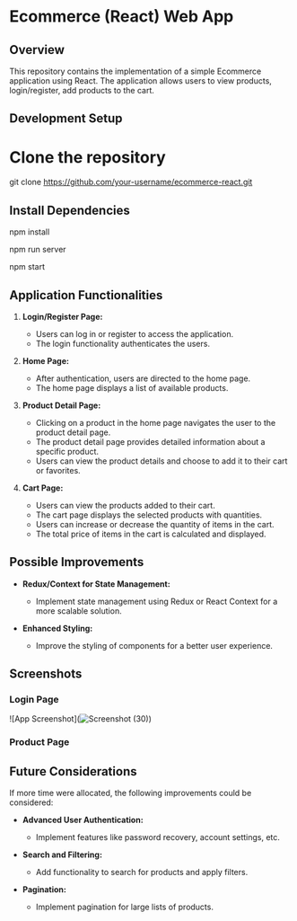# Ecommerce (React) Web App

## Overview

This repository contains the implementation of a simple Ecommerce application using React. The application allows users to view products, login/register, add products to the cart.

## Development Setup



# Clone the repository
git clone https://github.com/your-username/ecommerce-react.git

## Install Dependencies

npm install

npm run server

npm start

## Application Functionalities

1. **Login/Register Page:**
   - Users can log in or register to access the application.
   - The login functionality authenticates the users.

2. **Home Page:**
   - After authentication, users are directed to the home page.
   - The home page displays a list of available products.

3. **Product Detail Page:**
   - Clicking on a product in the home page navigates the user to the product detail page.
   - The product detail page provides detailed information about a specific product.
   - Users can view the product details and choose to add it to their cart or favorites.

4. **Cart Page:**
   - Users can view the products added to their cart.
   - The cart page displays the selected products with quantities.
   - Users can increase or decrease the quantity of items in the cart.
   - The total price of items in the cart is calculated and displayed.





## Possible Improvements

- **Redux/Context for State Management:**
  - Implement state management using Redux or React Context for a more scalable solution.

- **Enhanced Styling:**
  - Improve the styling of components for a better user experience.






## Screenshots 
### Login Page
![App Screenshot](![Screenshot (30)](https://github.com/I-Ankita-Mishra/my-ecommerce-app/assets/84787749/f0065422-5966-4f68-ae50-d9593c777f22))

### Product Page 


## Future Considerations

If more time were allocated, the following improvements could be considered:

- **Advanced User Authentication:**
  - Implement features like password recovery, account settings, etc.

- **Search and Filtering:**
  - Add functionality to search for products and apply filters.

- **Pagination:**
  - Implement pagination for large lists of products.


